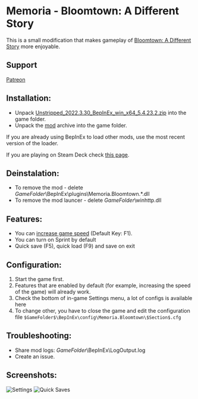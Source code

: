 # Memoria - Bloomtown: A Different Story
This is a small modification that makes gameplay of [Bloomtown: A Different Story](https://store.steampowered.com/app/2445990/Bloomtown_A_Different_Story/) more enjoyable. 

## Support
[Patreon](https://www.patreon.com/Albeoris?fan_landing=true)

## Installation:

- Unpack [Unstripped_2022.3.30_BepInEx_win_x64_5.4.23.2.zip](https://github.com/Albeoris/Memoria.Bloomtown/releases/download/v2024.10.01/Unstripped_2022.3.30_BepInEx_win_x64_5.4.23.2.zip) into the game folder.
- Unpack the [mod](https://github.com/Albeoris/Memoria.Bloomtown/releases/download/v2024.10.01/Memoria.Bloomtown.Steam_v2024.10.01.zip) archive into the game folder.

If you are already using BepInEx to load other mods, use the most recent version of the loader.

If you are playing on Steam Deck check [this page](https://github.com/Albeoris/Memoria.FFPR/wiki/Steam-Deck).

## Deinstalation:
- To remove the mod - delete $GameFolder$\BepInEx\plugins\Memoria.Bloomtown.*.dll
- To remove the mod launcer - delete $GameFolder$\winhttp.dll

## Features:
- You can [increase game speed](https://github.com/Albeoris/Memoria.Bloomtown/wiki/Features-Speed.cfg) (Default Key: F1).
- You can turn on Sprint by default
- Quick save (F5), quick load (F9) and save on exit

## Configuration:
1. Start the game first.
2. Features that are enabled by default (for example, increasing the speed of the game) will already work.
3. Check the bottom of in-game Settings menu, a lot of configs is available here
4. To change other, you have to close the game and edit the configuration file `$GameFolder$\BepInEx\config\Memoria.Bloomtown\$Section$.cfg`
   
## Troubleshooting:
- Share mod logs: $GameFolder$\BepInEx\LogOutput.log
- Create an issue.

## Screenshots:
![Settings](https://github.com/user-attachments/assets/b448e13b-e6ca-4ead-a31a-e8ac86dc1c35)
![Quick Saves](https://github.com/user-attachments/assets/70ac27ee-46df-4ba0-b592-f51ce1ab2e13)
